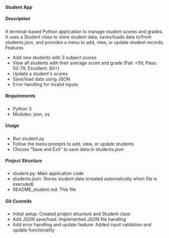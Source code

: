 #### Student App
##### Description
A terminal-based Python application to manage student scores and grades. It uses a Student class to store student data, saves/loads data to/from students.json, and provides a menu to add, view, or update student records.
Features

- Add new students with 3 subject scores
- View all students with their average score and grade (Fail: <50, Pass: 50-79, Excellent: 80+)
- Update a student's scores
- Save/load data using JSON
- Error handling for invalid inputs

##### Requirements

- Python 3
- Modules: json, os

##### Usage

- Run student.py
- Follow the menu prompts to add, view, or update students
- Choose "Save and Exit" to save data to students.json

##### Project Structure

- student.py: Main application code
- students.json: Stores student data (created automatically when file is executed)
- README_student.md: This file

##### Git Commits

- Initial setup: Created project structure and Student class
- Add JSON save/load: Implemented JSON file handling
- Add error handling and update feature: Added input validation and update functionality
